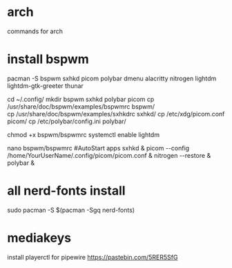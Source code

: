 # arch
commands for arch

# install bspwm

pacman -S bspwm sxhkd picom polybar dmenu alacritty nitrogen lightdm lightdm-gtk-greeter thunar

cd ~/.config/
mkdir bspwm sxhkd polybar picom
cp /usr/share/doc/bspwm/examples/bspwmrc bspwm/\
cp /usr/share/doc/bspwm/examples/sxhkdrc sxhkd/
cp /etc/xdg/picom.conf picom/
cp /etc/polybar/config.ini polybar/

chmod +x bspwm/bspwmrc
systemctl enable lightdm


nano bspwm/bspwmrc
#AutoStart apps
sxhkd &
picom --config /home/YourUserName/.config/picom/picom.conf &
nitrogen --restore &
polybar &

# all nerd-fonts install
sudo pacman -S $(pacman -Sgq nerd-fonts)
# mediakeys
install playerctl for pipewire
https://pastebin.com/5RER5SfG

